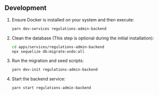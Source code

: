 ## Development

1. Ensure Docker is installed on your system and then execute:

   ```bash
   yarn dev-services regulations-admin-backend
   ```

2. Clean the database (This step is optional during the initial installation):

   ```bash
   cd apps/services/regulations-admin-backend
   npx sequelize db:migrate:undo:all
   ```

3. Run the migration and seed scripts:

   ```bash
   yarn dev-init regulations-admin-backend
   ```

4. Start the backend service:

   ```bash
   yarn start regulations-admin-backend
   ```